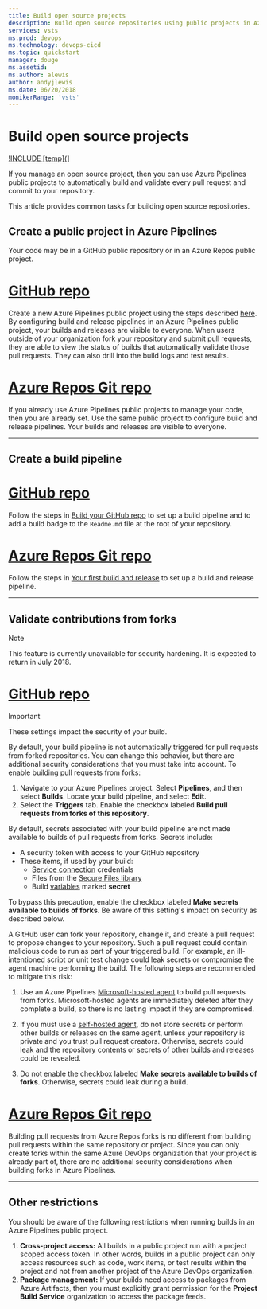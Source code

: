 ```yaml
---
title: Build open source projects
description: Build open source repositories using public projects in Azure Pipelines
services: vsts
ms.prod: devops
ms.technology: devops-cicd
ms.topic: quickstart
manager: douge
ms.assetid:
ms.author: alewis
author: andyjlewis
ms.date: 06/20/2018
monikerRange: 'vsts'
---
```


# Build open source projects

[!INCLUDE [temp](](../../organizations/public/_shared/version-public-projects.md)]  

If you manage an open source project, then you can use Azure Pipelines public projects to automatically build and validate every pull request and commit to your repository.

This article provides common tasks for building open source repositories.

## Create a public project in Azure Pipelines

Your code may be in a GitHub public repository or in an Azure Repos public project.

# [GitHub repo](#tab/github)

Create a new Azure Pipelines public project using the steps described [here](../../organizations/public/create-public-project.md). By configuring build and release pipelines in an Azure Pipelines public project, your builds and releases are visible to everyone. When users outside of your organization fork your repository and submit pull requests, they are able to view the status of builds that automatically validate those pull requests. They can also drill into the build logs and test results.

# [Azure Repos Git repo](#tab/gitvsts)

If you already use Azure Pipelines public projects to manage your code, then you are already set. Use the same public project to configure build and release pipelines. Your builds and releases are visible to everyone.

---

## Create a build pipeline

# [GitHub repo](#tab/github)

Follow the steps in [Build your GitHub repo](ci-build-github.md) to set up a build pipeline and to add a build badge to the `Readme.md` file at the root of your repository.

# [Azure Repos Git repo](#tab/gitvsts)

Follow the steps in [Your first build and release](../get-started-designer.md) to set up a build and release pipeline.

---

## Validate contributions from forks

> [!NOTE]   
> This feature is currently unavailable for security hardening. It is expected to return in July 2018.  

# [GitHub repo](#tab/github)

> [!IMPORTANT]
> These settings impact the security of your build.

By default, your build pipeline is not automatically triggered for pull requests from forked repositories. You can change this behavior, but there are additional security considerations that you must take into account. To enable building pull requests from forks:

1. Navigate to your Azure Pipelines project. Select **Pipelines**, and then select **Builds**. Locate your build pipeline, and select **Edit**.
1. Select the **Triggers** tab. Enable the checkbox labeled **Build pull requests from forks of this repository**.

By default, secrets associated with your build pipeline are not made available to builds of pull requests from forks. Secrets include:

* A security token with access to your GitHub repository
* These items, if used by your build:
  * [Service connection](../library/service-endpoints.md) credentials
  * Files from the [Secure Files library](../library/secure-files.md)
  * Build [variables](../process/variables.md#user-defined-variables) marked **secret**

To bypass this precaution, enable the checkbox labeled **Make secrets available to builds of forks**. Be aware of this setting's impact on security as described below.

A GitHub user can fork your repository, change it, and create a pull request to propose changes to your repository. Such a pull request could contain malicious code to run as part of your triggered build. For example, an ill-intentioned script or unit test change could leak secrets or compromise the agent machine performing the build. The following steps are recommended to mitigate this risk:

1. Use an Azure Pipelines [Microsoft-hosted agent](../agents/hosted.md) to build pull requests from forks. Microsoft-hosted agents are immediately deleted after they complete a build, so there is no lasting impact if they are compromised.

1. If you must use a [self-hosted agent](../agents/agents.md#install), do not store secrets or perform other builds or releases on the same agent, unless your repository is private and you trust pull request creators. Otherwise, secrets could leak and the repository contents or secrets of other builds and releases could be revealed.

1. Do not enable the checkbox labeled **Make secrets available to builds of forks**. Otherwise, secrets could leak during a build.

# [Azure Repos Git repo](#tab/gitvsts)

Building pull requests from Azure Repos forks is no different from building pull requests within the same repository or project. Since you can only create forks within the same Azure DevOps organization that your project is already part of, there are no additional security considerations when building forks in Azure Pipelines.

---

## Other restrictions

You should be aware of the following restrictions when running builds in an Azure Pipelines public project.

1. **Cross-project access:** All builds in a public project run with a project scoped access token. In other words, builds in a public project can only access resources such as code, work items, or test results within the project and not from another project of the Azure DevOps organization.
1. **Package management:** If your builds need access to packages from Azure Artifacts, then you must explicitly grant permission for the **Project Build Service** organization to access the package feeds.
